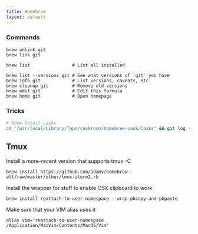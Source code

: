 ```yaml
---
title: Homebrew
layout: default
---
```


### Commands

    brew unlink git
    brew link git

    brew list                # List all installed

    brew list --versions git # See what versions of `git` you have
    brew info git            # List versions, caveats, etc
    brew cleanup git         # Remove old versions
    brew edit git            # Edit this formula
    brew home git            # Open homepage

### Tricks
  
```sh
# Show latest casks
cd "/usr/local/Library/Taps/caskroom/homebrew-cask/Casks" && git log --pretty=format: --name-only --since="30 days ago" | egrep "Casks" | uniq
```

Tmux
----

Install a more-recent version that supports tmux -C

    brew install https://github.com/adamv/homebrew-alt/raw/master/other/tmux-iterm2.rb

Install the wrapper for stuff to enable OSX clipboard to work

    brew install reattach-to-user-namespace --wrap-pbcopy-and-pbpaste

Make sure that your VIM alias uses it

    alias vim="reattach-to-user-namespace /Application/MacVim/Contents/MacOS/Vim"
